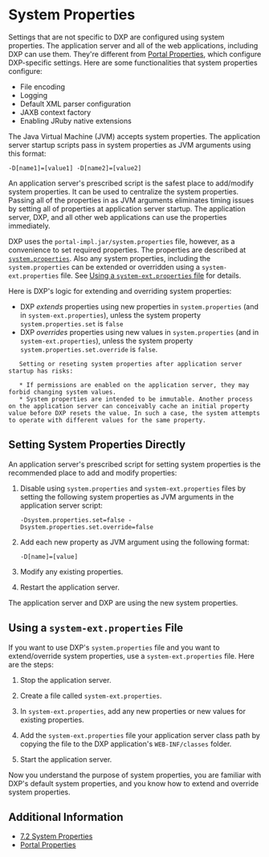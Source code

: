# System Properties

Settings that are not specific to DXP are configured using system properties. The application server and all of the web applications, including DXP can use them. They're different from [Portal Properties](./portal-properties.md), which configure DXP-specific settings. Here are some functionalities that system properties configure:

* File encoding
* Logging
* Default XML parser configuration
* JAXB context factory
* Enabling JRuby native extensions

The Java Virtual Machine (JVM) accepts system properties. The application server startup scripts pass in system properties as JVM arguments using this format:

```
-D[name1]=[value1] -D[name2]=[value2]
```

An application server's prescribed script is the safest place to add/modify system properties. It can be used to centralize the system properties. Passing all of the properties in as JVM arguments eliminates timing issues by setting all of properties at application server startup. The application server, DXP, and all other web applications can use the properties immediately.

DXP uses the `portal-impl.jar/system.properties` file, however, as a convenience to set required properties. The properties are described at [`system.properties`](https://docs.liferay.com/ce/portal/7.3-latest/propertiesdoc/system.properties.html). Also any system properties, including the `system.properties` can be extended or overridden using a `system-ext.properties` file. See [Using a `system-ext.properties` file](#using-a-system-ext-properties-file) for details.

Here is DXP's logic for extending and overriding system properties:

* DXP _extends_ properties using new properties in `system.properties` (and in `system-ext.properties`), unless the system property `system.properties.set` is `false`
* DXP _overrides_ properties using new values in `system.properties` (and in `system-ext.properties`), unless the system property `system.properties.set.override` is `false`.

```warning::
   Setting or reseting system properties after application server startup has risks:

   * If permissions are enabled on the application server, they may forbid changing system values.
   * System properties are intended to be immutable. Another process on the application server can conceivably cache an initial property value before DXP resets the value. In such a case, the system attempts to operate with different values for the same property.
```

## Setting System Properties Directly

An application server's prescribed script for setting system properties is the recommended place to add and modify properties:

1. Disable using `system.properties` and `system-ext.properties` files by setting the following system properties as JVM arguments in the application server script:

    ```
    -Dsystem.properties.set=false -Dsystem.properties.set.override=false
    ```

1. Add each new property as JVM argument using the following format:

    ```
    -D[name]=[value]
    ```

1. Modify any existing properties.

1. Restart the application server.

The application server and DXP are using the new system properties.

## Using a `system-ext.properties` File

If you want to use DXP's `system.properties` file and you want to extend/override system properties, use a `system-ext.properties` file. Here are the steps:

1. Stop the application server.

1. Create a file called `system-ext.properties`.

1. In `system-ext.properties`, add any new properties or new values for existing properties.

1. Add the `system-ext.properties` file your application server class path by copying the file to the DXP application's `WEB-INF/classes` folder.

1. Start the application server.

Now you understand the purpose of system properties, you are familiar with DXP's default system properties, and you know how to extend and override system properties.

## Additional Information

* [7.2 System Properties](https://docs.liferay.com/dxp/portal/7.2-latest/propertiesdoc/system.properties.html)
* [Portal Properties](./portal-properties.md)